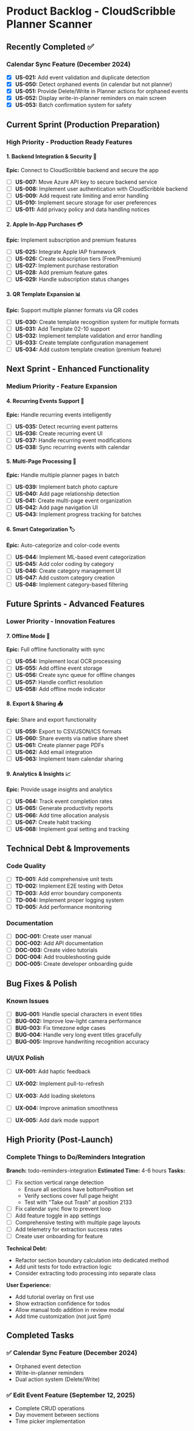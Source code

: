 # Product Backlog - CloudScribble Planner Scanner

## Recently Completed ✅

### Calendar Sync Feature (December 2024)
- [x] **US-021:** Add event validation and duplicate detection
- [x] **US-050:** Detect orphaned events (in calendar but not planner)
- [x] **US-051:** Provide Delete/Write in Planner actions for orphaned events
- [x] **US-052:** Display write-in-planner reminders on main screen
- [x] **US-053:** Batch confirmation system for safety

## Current Sprint (Production Preparation)

### High Priority - Production Ready Features

#### 1. Backend Integration & Security 🔐
**Epic:** Connect to CloudScribble backend and secure the app
- [ ] **US-007:** Move Azure API key to secure backend service
- [ ] **US-008:** Implement user authentication with CloudScribble backend
- [ ] **US-009:** Add request rate limiting and error handling
- [ ] **US-010:** Implement secure storage for user preferences
- [ ] **US-011:** Add privacy policy and data handling notices

#### 2. Apple In-App Purchases 💳
**Epic:** Implement subscription and premium features
- [ ] **US-025:** Integrate Apple IAP framework
- [ ] **US-026:** Create subscription tiers (Free/Premium)
- [ ] **US-027:** Implement purchase restoration
- [ ] **US-028:** Add premium feature gates
- [ ] **US-029:** Handle subscription status changes

#### 3. QR Template Expansion 📊
**Epic:** Support multiple planner formats via QR codes
- [ ] **US-030:** Create template recognition system for multiple formats
- [ ] **US-031:** Add Template 02-10 support
- [ ] **US-032:** Implement template validation and error handling
- [ ] **US-033:** Create template configuration management
- [ ] **US-034:** Add custom template creation (premium feature)

## Next Sprint - Enhanced Functionality

### Medium Priority - Feature Expansion

#### 4. Recurring Events Support 🔄
**Epic:** Handle recurring events intelligently
- [ ] **US-035:** Detect recurring event patterns
- [ ] **US-036:** Create recurring event UI
- [ ] **US-037:** Handle recurring event modifications
- [ ] **US-038:** Sync recurring events with calendar

#### 5. Multi-Page Processing 📖
**Epic:** Handle multiple planner pages in batch
- [ ] **US-039:** Implement batch photo capture
- [ ] **US-040:** Add page relationship detection
- [ ] **US-041:** Create multi-page event organization
- [ ] **US-042:** Add page navigation UI
- [ ] **US-043:** Implement progress tracking for batches

#### 6. Smart Categorization 🏷️
**Epic:** Auto-categorize and color-code events
- [ ] **US-044:** Implement ML-based event categorization
- [ ] **US-045:** Add color coding by category
- [ ] **US-046:** Create category management UI
- [ ] **US-047:** Add custom category creation
- [ ] **US-048:** Implement category-based filtering

## Future Sprints - Advanced Features

### Lower Priority - Innovation Features

#### 7. Offline Mode 📴
**Epic:** Full offline functionality with sync
- [ ] **US-054:** Implement local OCR processing
- [ ] **US-055:** Add offline event storage
- [ ] **US-056:** Create sync queue for offline changes
- [ ] **US-057:** Handle conflict resolution
- [ ] **US-058:** Add offline mode indicator

#### 8. Export & Sharing 📤
**Epic:** Share and export functionality
- [ ] **US-059:** Export to CSV/JSON/ICS formats
- [ ] **US-060:** Share events via native share sheet
- [ ] **US-061:** Create planner page PDFs
- [ ] **US-062:** Add email integration
- [ ] **US-063:** Implement team calendar sharing

#### 9. Analytics & Insights 📈
**Epic:** Provide usage insights and analytics
- [ ] **US-064:** Track event completion rates
- [ ] **US-065:** Generate productivity reports
- [ ] **US-066:** Add time allocation analysis
- [ ] **US-067:** Create habit tracking
- [ ] **US-068:** Implement goal setting and tracking

## Technical Debt & Improvements

### Code Quality
- [ ] **TD-001:** Add comprehensive unit tests
- [ ] **TD-002:** Implement E2E testing with Detox
- [ ] **TD-003:** Add error boundary components
- [ ] **TD-004:** Implement proper logging system
- [ ] **TD-005:** Add performance monitoring

### Documentation
- [ ] **DOC-001:** Create user manual
- [ ] **DOC-002:** Add API documentation
- [ ] **DOC-003:** Create video tutorials
- [ ] **DOC-004:** Add troubleshooting guide
- [ ] **DOC-005:** Create developer onboarding guide

## Bug Fixes & Polish

### Known Issues
- [ ] **BUG-001:** Handle special characters in event titles
- [ ] **BUG-002:** Improve low-light camera performance
- [ ] **BUG-003:** Fix timezone edge cases
- [ ] **BUG-004:** Handle very long event titles gracefully
- [ ] **BUG-005:** Improve handwriting recognition accuracy

### UI/UX Polish
- [ ] **UX-001:** Add haptic feedback
- [ ] **UX-002:** Implement pull-to-refresh
- [ ] **UX-003:** Add loading skeletons
- [ ] **UX-004:** Improve animation smoothness
- [ ] **UX-005:** Add dark mode support


## High Priority (Post-Launch)

### Complete Things to Do/Reminders Integration
**Branch:** todo-reminders-integration
**Estimated Time:** 4-6 hours
**Tasks:**
- [ ] Fix section vertical range detection
  - Ensure all sections have bottomPosition set
  - Verify sections cover full page height
  - Test with "Take out Trash" at position 2133
- [ ] Fix calendar sync flow to prevent loop
- [ ] Add feature toggle in app settings
- [ ] Comprehensive testing with multiple page layouts
- [ ] Add telemetry for extraction success rates
- [ ] Create user onboarding for feature

**Technical Debt:**
- Refactor section boundary calculation into dedicated method
- Add unit tests for todo extraction logic
- Consider extracting todo processing into separate class

**User Experience:**
- Add tutorial overlay on first use
- Show extraction confidence for todos
- Allow manual todo addition in review modal
- Add time customization (not just 5pm)

## Completed Tasks

### ✅ Calendar Sync Feature (December 2024)
- Orphaned event detection
- Write-in-planner reminders
- Dual action system (Delete/Write)

### ✅ Edit Event Feature (September 12, 2025)
- Complete CRUD operations
- Day movement between sections
- Time picker implementation

